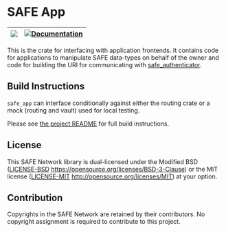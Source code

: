 # SAFE App

| [![](http://meritbadge.herokuapp.com/safe_app)](https://crates.io/crates/safe_app) | [![Documentation](https://docs.rs/safe_app/badge.svg)](https://docs.rs/safe_app) |
|:----------:|:----------:|

This is the crate for interfacing with application frontends. It contains code for applications to manipulate SAFE data-types on behalf of the owner and code for building the URI for communicating with [safe_authenticator](../safe_authenticator).

## Build Instructions

`safe_app` can interface conditionally against either the routing crate or a mock (routing and vault) used for local testing.

Please see [the project README](https://github.com/maidsafe/safe_client_libs#building-from-source) for full build instructions.

## License

This SAFE Network library is dual-licensed under the Modified BSD ([LICENSE-BSD](LICENSE-BSD) https://opensource.org/licenses/BSD-3-Clause) or the MIT license ([LICENSE-MIT](LICENSE-MIT) http://opensource.org/licenses/MIT) at your option.

## Contribution

Copyrights in the SAFE Network are retained by their contributors. No copyright assignment is required to contribute to this project.
